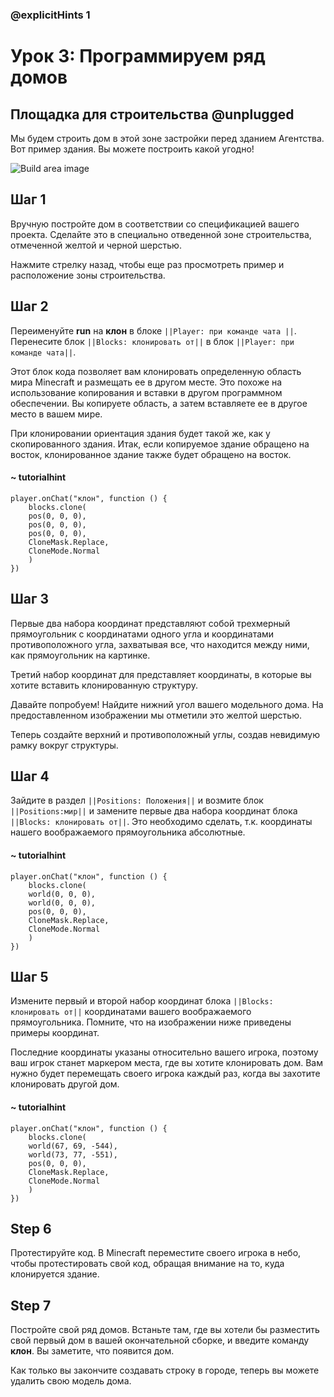 ### @explicitHints 1

# Урок 3: Программируем ряд домов

## Площадка для строительства @unplugged
Мы будем строить дом в этой зоне застройки перед зданием Агентства. Вот пример здания. Вы можете построить какой угодно!

![Build area image](https://raw.githubusercontent.com/Mojang/EducationContent/master/computing/unit-2/build_area.png)

## Шаг 1
Вручную постройте дом в соответствии со спецификацией вашего проекта. Сделайте это в специально отведенной зоне строительства, отмеченной желтой и черной шерстью.

Нажмите стрелку назад, чтобы еще раз просмотреть пример и расположение зоны строительства.

## Шаг 2
Переименуйте **run**  на **клон** в блоке ``||Player: при команде чата ||``. Перенесите блок ``||Blocks: клонировать от||`` в блок ``||Player: при команде чата||``. 

Этот блок кода позволяет вам клонировать определенную область мира Minecraft и размещать ее в другом месте. Это похоже на использование копирования и вставки в другом программном обеспечении. Вы копируете область, а затем вставляете ее в другое место в вашем мире.

При клонировании ориентация здания будет такой же, как у скопированного здания. Итак, если копируемое здание обращено на восток, клонированное здание также будет обращено на восток.

#### ~ tutorialhint
``` blocks
player.onChat("клон", function () {
    blocks.clone(
    pos(0, 0, 0),
    pos(0, 0, 0),
    pos(0, 0, 0),
    CloneMask.Replace,
    CloneMode.Normal
    )
})
```

## Шаг 3
Первые два набора координат представляют собой трехмерный прямоугольник с координатами одного угла и координатами  противоположного угла, захватывая все, что находится между ними, как прямоугольник на картинке.

Третий набор координат для представляет координаты, в которые вы хотите вставить клонированную структуру.

Давайте попробуем! Найдите нижний угол вашего модельного дома. На предоставленном изображении мы отметили это желтой шерстью.

Теперь создайте верхний и противоположный углы, создав невидимую рамку вокруг структуры. 

## Шаг 4
Зайдите в раздел ``||Positions: Положения||`` и возмите блок ``||Positions:мир||`` и замените первые два набора координат блока ``||Blocks: клонировать от||``. Это необходимо сделать, т.к. координаты нашего воображаемого прямоугольника абсолютные.

#### ~ tutorialhint
``` blocks
player.onChat("клон", function () {
    blocks.clone(
    world(0, 0, 0),
    world(0, 0, 0),
    pos(0, 0, 0),
    CloneMask.Replace,
    CloneMode.Normal
    )
})
```

## Шаг 5
Измените первый и второй набор координат блока ``||Blocks: клонировать от||`` координатами вашего воображаемого прямоугольника. Помните, что на изображении ниже приведены примеры координат. 

Последние координаты указаны относительно вашего игрока, поэтому ваш игрок станет маркером места, где вы хотите клонировать дом. Вам нужно будет перемещать своего игрока каждый раз, когда вы захотите клонировать другой дом.
#### ~ tutorialhint
``` blocks
player.onChat("клон", function () {
    blocks.clone(
    world(67, 69, -544),
    world(73, 77, -551),
    pos(0, 0, 0),
    CloneMask.Replace,
    CloneMode.Normal
    )
})
```


## Step 6
Протестируйте код. В Minecraft переместите своего игрока в небо, чтобы протестировать свой код, обращая внимание на то, куда клонируется здание.

## Step 7
Постройте свой ряд домов. Встаньте там, где вы хотели бы разместить свой первый дом в вашей окончательной сборке, и введите команду **клон**. Вы заметите, что появится дом.

Как только вы закончите создавать строку в городе, теперь вы можете удалить свою модель дома.

